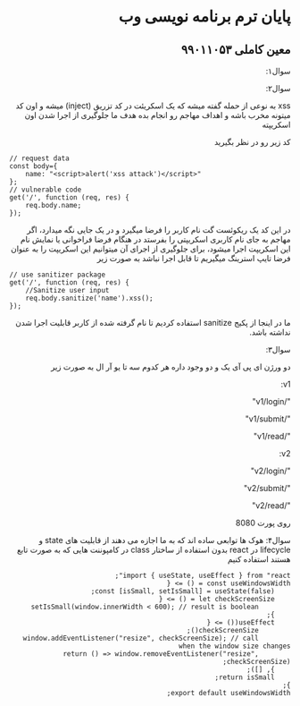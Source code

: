 <div dir="rtl">
  
# پایان ترم برنامه نویسی وب

## معین کاملی ۹۹۰۱۱۰۵۳


سوال۱:


سوال۲:

</div>
<div dir="rtl">

xss به نوعی از حمله گفته میشه که یک اسکریئت در کد تزریق (inject) میشه و اون کد میتونه مخرب باشه و اهداف مهاجم رو انجام بده هدف ما جلوگیری از اجرا شدن اون اسکریپته


کد زیر رو در نظر بگیرید

</div>

```
// request data
const body={
    name: "<script>alert('xss attack')</script>"
};
// vulnerable code
get('/', function (req, res) {
    req.body.name;
});
```

<div dir="rtl">
  
در این کد یک ریکوئست گت نام کاربر را فرضا میگیرد و در یک جایی نگه میدارد، اگر مهاجم به جای نام کاربری اسکریپتی را بفرستد در هنگام فرضا فراخوانی یا نمایش نام این اسکریپت اجرا میشود، برای جلوگیری از اجرای آن میتوانیم این اسکریپت را به عنوان فرضا تایپ استرینگ  میگیریم تا قابل اجرا نباشد به صورت زیر


</div>

```
// use sanitizer package
get('/', function (req, res) {
    //Sanitize user input
    req.body.sanitize('name').xss();
});
```

<div dir="rtl">
  
ما در اینجا از پکیج sanitize استفاده کردیم تا نام گرفته شده از کاربر قابلیت اجرا شدن نداشته باشد.


سوال۳:

دو ورژن ای پی آی یک و دو وجود داره هر کدوم سه تا یو آر ال به صورت زیر

v1:

"/v1/login"

"/v1/submit"

"/v1/read"

v2:

"/v2/login"

"/v2/submit"

"/v2/read"

روی پورت 8080

سوال۴:
هوک ها توابعی ساده اند که به ما اجازه می دهند از قابلیت های  state و lifecycle در react بدون استفاده از ساختار class در کامپوننت هایی که به صورت تابع هستند استفاده کنیم

```
import { useState, useEffect } from "react";
const useWindowsWidth = () => {
    const [isSmall, setIsSmall] = useState(false);
    let checkScreenSize = () => {
        setIsSmall(window.innerWidth < 600); // result is boolean
    };
    useEffect(() => {
        checkScreenSize();
        window.addEventListener("resize", checkScreenSize); // call when the window size changes
        return () => window.removeEventListener("resize", checkScreenSize);
    }, []);
    return isSmall;
};
export default useWindowsWidth;
```


</div>
